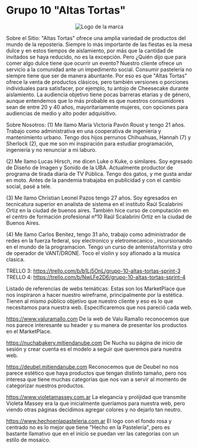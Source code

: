# **Grupo 10 "Altas Tortas"**

<p align="center">
  <img src="https://github.com/christianpazos/grupo_10_altastortas/blob/main/public/img/LOGO%20TRANSPARENTE%20G10.png" alt="Logo de la marca"/>
</p>

Sobre el Sitio:
"Altas Tortas" ofrece una amplia variedad de productos del mundo de la repostería. 
Siempre lo más importante de las fiestas es la mesa dulce y en estos tiempos de aislamiento, por más que
la cantidad de invitados se haya reducido, no es la excepción. Pero ¿Quién dijo que para comer algo dulce tiene que ocurrir un evento?
Nuestro cliente ofrece un servicio a la comunidad ante un impedimento social. Consumir pastelería no siempre tiene
que ser de manera abuntante. Por eso es que "Altas Tortas" ofrece  la venta de productos clásicos, pero también versiones o porciones 
individuales para satisfacer, por ejemplo, tu antojo de Cheesecake durante aislamiento. 
La audiencia objetivo tiene pocas barreras etarias y de género, aunque entendemos que lo más probable es que nuestros 
consumidores sean de entre 20 y 40 años, mayoritariamente mujeres, con opciones para audiencias de medio y alto poder adquisitivo.

Sobre Nosotros:
(1) Me llamo María Victoria Pavón Roust y tengo 21 años. Trabajo como administrativa en una cooperativa de ingeniería y mantenimiento urbano.
Tengo dos hijos perrunos Chihuahuas, Hannah (7) y Sherlock (2), que me son mi inspiración para estudiar programación, ingeniería y no renunciar a mi laburo.

(2) Me llamo Lucas Hirsch, me dicen Luke o Kuke, o similares. Soy egresado de Diseño de Imagen y Sonido de la UBA. Actualmente productor de programa de tirada diaria de TV Pública. Tengo dos gatos, y me gusta andar en moto. Antes de la pandemia trabajaba en publicidad y con el cambio social, pasé a tele.

(3) Me llamo Christian Leonel Pazos tengo 27 años. Soy egresados en tecnicatura superior en analista de sistema en el instituto Raúl Scalabrini Ortiz en la ciudad de buenos aires.  También hice curso de computación en el centro de formación profesional n°10 Raúl Scalabrini Ortiz en la ciudad de Buenos Aires.

(4) Me llamo Carlos Benitez, tengo 31 año, trabajo como administrador de redes en la fuerza federal, soy electronico y eletromecanico , incursionando en el mundo de la programacion. Tengo un curso de antenista/torrista y otro de operador de VANT/DRONE. Toco el violin y soy afionado a la musica clasica. 

TRELLO 3: https://trello.com/b/b1Lj5OnL/grupo-10-altas-tortas-sprint-3
TRELLO 4: https://trello.com/b/NwLFe2D6/grupo-10-altas-tortas-sprint-4

Listado de referencias de webs temáticas: Estas son los MarketPlace que nos inspiraron a hacer nuestro wireframe, principalmente por la estética. Tienen al mismo público objetivo que nuestro cliente y eso es lo que necesitamos para nuestra web. Especificaremos que nos pareció cada web.

https://www.valuramallo.com              De la web de Valu Ramallo reconocemos que nos parece interesante su header y su manera de presentar los productos en el MarketPlace.

https://nuchabakery.mitiendanube.com     De Nucha su página de inicio de sesión y crear cuenta es el modelo a seguir que queremos para nuestra web.

https://deubel.mitiendanube.com          Reconocemos que de Deubel no nos parece estético que haya productos que tengan distinto tamaño, pero nos interesa que tiene muchas categorías que nos van a servir al momento de categorizar nuestros productos.

https://www.violetamassey.com.ar          La elegancia y prolijidad que transmite Violeta Massey era la que inicialmente queríamos para nuestra web, pero viendo otras páginas decidimos agregar colores y no dejarlo tan neutro.

https://www.hechoenlapasteleria.com.ar    El logo con el fondo rosa y centrado no es lo mejor que tiene "Hecho en la Pastelería", pero es bastante llamativo que en el inicio se puedan ver las categorías con un estilo de mosaico. 
